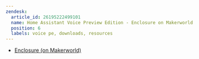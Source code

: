 ```yaml
---
zendesk:
  article_id: 26195222499101
  name: Home Assistant Voice Preview Edition - Enclosure on Makerworld
  position: 6
  labels: voice pe, downloads, resources
---
```


- [Enclosure (on Makerworld)](https://makerworld.com/models/885769)
